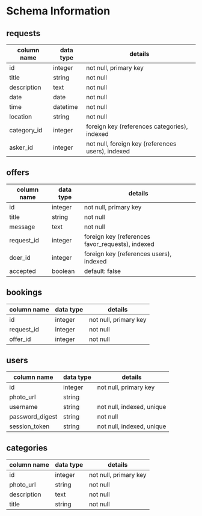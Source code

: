 # Schema Information

## requests
column name | data type | details
------------|-----------|-----------------------
id          | integer   | not null, primary key
title       | string    | not null
description | text      | not null
date        | date      | not null
time        | datetime  | not null
location    | string    | not null
category_id | integer   | foreign key (references categories), indexed
asker_id    | integer   | not null, foreign key (references users), indexed

## offers
column name | data type | details
------------|-----------|-----------------------
id          | integer   | not null, primary key
title       | string    | not null
message     | text      | not null
request_id  | integer   | foreign key (references favor_requests), indexed
doer_id     | integer   | foreign key (references users), indexed
accepted    | boolean   | default: false

## bookings

column name | data type | details
------------|-----------|-----------------------
id          | integer   | not null, primary key
request_id  | integer   | not null
offer_id    | integer   | not null

## users
column name     | data type | details
----------------|-----------|-----------------------
id              | integer   | not null, primary key
photo_url       | string    |
username        | string    | not null, indexed, unique
password_digest | string    | not null
session_token   | string    | not null, indexed, unique

## categories
column name | data type | details
------------|-----------|-----------------------
id          | integer   | not null, primary key
photo_url   | string    | not null
description | text      | not null
title       | string    | not null
